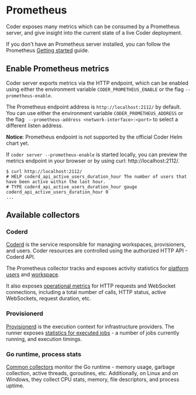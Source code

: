 # Prometheus

Coder exposes many metrics which can be consumed by a Prometheus server, and give insight into the current state of a live Coder deployment.

If you don't have an Prometheus server installed, you can follow the Prometheus [Getting started](https://prometheus.io/docs/prometheus/latest/getting_started/) guide.

## Enable Prometheus metrics

Coder server exports metrics via the HTTP endpoint, which can be enabled using either the environment variable `CODER_PROMETHEUS_ENABLE` or the flag `--prometheus-enable`.

The Prometheus endpoint address is `http://localhost:2112/` by default. You can use either the environment variable `CODER_PROMETHEUS_ADDRESS` or the flag ` --prometheus-address <network-interface>:<port>` to select a different listen address.

__Notice__: Prometheus endpoint is not supported by the official Coder Helm chart yet.

If `coder server --prometheus-enable` is started locally, you can preview the metrics endpoint in your browser or by using curl: <!-- markdown-link-check-disable -->http://localhost:2112/<!-- markdown-link-check-enable -->.

```
$ curl http://localhost:2112/
# HELP coderd_api_active_users_duration_hour The number of users that have been active within the last hour.
# TYPE coderd_api_active_users_duration_hour gauge
coderd_api_active_users_duration_hour 0
...
```

## Available collectors

### Coderd

[Coderd](../about/architecture.md#coderd) is the service responsible for managing workspaces, provisioners, and users. Coder resources are controlled using the authorized HTTP API - Coderd API.

The Prometheus collector tracks and exposes activity statistics for [platform users](https://github.com/coder/coder/blob/main/coderd/prometheusmetrics/prometheusmetrics.go#L15-L54) and [workspace](https://github.com/coder/coder/blob/main/coderd/prometheusmetrics/prometheusmetrics.go#L57-L108).

It also exposes [operational metrics](https://github.com/coder/coder/blob/main/coderd/httpmw/prometheus.go#L21-L61) for HTTP requests and WebSocket connections, including a total number of calls, HTTP status, active WebSockets, request duration, etc.

### Provisionerd

[Provisionerd](../about/architecture.md#provisionerd) is the execution context for infrastructure providers. The runner exposes [statistics for executed jobs](https://github.com/coder/coder/blob/main/provisionerd/provisionerd.go#L133-L154) - a number of jobs currently running, and execution timings.

### Go runtime, process stats

[Common collectors](https://github.com/coder/coder/blob/main/cli/server.go#L555-L556) monitor the Go runtime - memory usage, garbage collection, active threads, goroutines, etc. Additionally, on Linux and on Windows, they collect CPU stats, memory, file descriptors, and process uptime.
